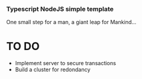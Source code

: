 ### Typescript NodeJS simple template

One small step for a man, a giant leap for Mankind...

# TO DO

- Implement server to secure transactions
- Build a cluster for redondancy
